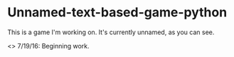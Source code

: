 # Unnamed-text-based-game-python
This is a game I'm working on. It's currently unnamed, as you can see.

<<UPDATE LOG>>
7/19/16: Beginning work.
